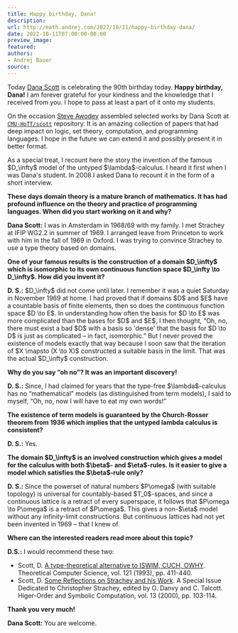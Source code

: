 ```yaml
---
title: Happy birthday, Dana!
description:
url: http://math.andrej.com/2022/10/11/happy-birthday-dana/
date: 2022-10-11T07:00:00-00:00
preview_image:
featured:
authors:
- Andrej Bauer
source:
---
```


<p>Today <a href="https://www.cmu.edu/math/people/faculty/scott.html">Dana Scott</a> is celebrating the 90th birthday today. <strong>Happy birthday, Dana!</strong> I am forever grateful for your kindness and the knowledge that I received from you. I hope to pass at least a part of it onto my students.</p>

<p>On the occasion <a href="https://awodey.github.io">Steve Awodey</a> assembled selected works by Dana Scott at <a href="https://github.com/CMU-HoTT/scott"><code class="language-plaintext highlighter-rouge">CMU-HoTT/scott</code></a> repository. It is an amazing collection of papers that had deep impact on logic, set theory, computation, and programming languages. I hope in the future we can extend it and possibly present it in better format.</p>

<p>As a special treat, I recount here the story the invention of the famous $D_\infty$ model of the untyped $\lambda$-calculus.
I heard it first when I was Dana's student. In 2008 I asked Dana to recount it in the form of a short interview.</p>



<p><strong>These days domain theory is a mature branch of mathematics. It has had profound influence on the theory and practice of programming languages. When did you start working on it and why?</strong></p>

<p><strong>Dana Scott:</strong> I was in Amsterdam in 1968/69 with my family. I met Strachey at IFIP WG2.2 in summer of 1969. I arranged leave from Princeton to work with him in the fall of 1969 in Oxford. I was trying to convince Strachey to use a type theory based on domains.</p>

<p><strong>One of your famous results is the construction of a domain $D_\infty$ which is isomorphic to its own continuous function space $D_\infty \to D_\infty$. How did you invent it?</strong></p>

<p><strong>D. S.:</strong> $D_\infty$ did not come until later. I remember it was a quiet Saturday in November 1969 at home. I had proved that if domains $D$ and $E$ have a countable basis of finite elements, then so does the continuous function space $D \to E$. In understanding how often the basis for $D \to E$ was more complicated than the bases for $D$ and $E$, I then thought, &ldquo;Oh, no, there must exist a bad $D$ with a basis so 'dense' that the basis for $D \to D$ is just as complicated &ndash; in fact, isomorphic.&rdquo; But I never proved the existence of models exactly that way because I soon saw that the iteration of $X \mapsto (X \to X)$ constructed a suitable basis in the limit. That was the actual $D_\infty$ construction.</p>

<p><strong>Why do you say &ldquo;oh no&rdquo;? It was an important discovery!</strong></p>

<p><strong>D. S.:</strong> Since, I had claimed for years that the type-free $\lambda$-calculus has no &ldquo;mathematical&rdquo; models (as distinguished from term models), I said to myself, &ldquo;Oh, no, now I will have to eat my own words!&rdquo;</p>

<p><strong>The existence of term models is guaranteed by the Church-Rosser theorem from 1936 which implies that the untyped lambda calculus is consistent?</strong></p>

<p><strong>D. S.:</strong> Yes.</p>

<p><strong>The domain $D_\infty$ is an involved construction which gives a model for the calculus with both $\beta$- and $\eta$-rules. Is it easier to give a model which satisfies the $\beta$-rule only?</strong></p>

<p><strong>D. S.:</strong> Since the powerset of natural numbers $P\omega$ (with suitable topology) is universal for countably-based $T_0$-spaces, and since a continuous lattice is a retract of every superspace, it follows that $P\omega \to P\omega$ is a retract of $P\omega$. This gives a non-$\eta$ model without any infinity-limit constructions. But continuous lattices had not yet been invented in 1969 &ndash; that I knew of.</p>

<p><strong>Where can the interested readers read more about this topic?</strong></p>

<p><strong>D.S.:</strong> I would recommend these two:</p>

<ul>
  <li>Scott, D. <a href="https://github.com/CMU-HoTT/scott/blob/main/pdfs/1993-a-type-theoretical-aternative-to-ISWIM-CUCH-OWHY.pdf">A type-theoretical alternative to ISWIM, CUCH, OWHY</a>. Theoretical Computer Science, vol. 121 (1993), pp. 411-440.</li>
  <li>Scott, D. <a href="https://doi.org/10.1023/A:1010018211714">Some Reflections on Strachey and his Work</a>. A Special Issue Dedicated to Christopher Strachey, edited by O. Danvy and C. Talcott. Higer-Order and Symbolic Computation, vol. 13 (2000), pp. 103-114.</li>
</ul>

<p><strong>Thank you very much!</strong></p>

<p><strong>Dana Scott:</strong> You are welcome.</p>

